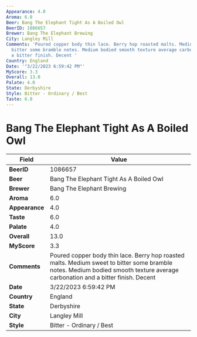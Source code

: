 ```yaml
---
Appearance: 4.0
Aroma: 6.0
Beer: Bang The Elephant Tight As A Boiled Owl
BeerID: 1086657
Brewer: Bang The Elephant Brewing
City: Langley Mill
Comments: 'Poured copper body thin lace. Berry hop roasted malts. Medium sweet to
  bitter some bramble notes. Medium bodied smooth texture average carbonation and
  a bitter finish. Decent '
Country: England
Date: '"3/22/2023 6:59:42 PM"'
MyScore: 3.3
Overall: 13.0
Palate: 4.0
State: Derbyshire
Style: Bitter - Ordinary / Best
Taste: 6.0
---
```


# Bang The Elephant Tight As A Boiled Owl

| Field         | Value |
|---------------|-------|
| **BeerID** | 1086657 |
| **Beer** | Bang The Elephant Tight As A Boiled Owl |
| **Brewer** | Bang The Elephant Brewing |
| **Aroma** | 6.0 |
| **Appearance** | 4.0 |
| **Taste** | 6.0 |
| **Palate** | 4.0 |
| **Overall** | 13.0 |
| **MyScore** | 3.3 |
| **Comments** | Poured copper body thin lace. Berry hop roasted malts. Medium sweet to bitter some bramble notes. Medium bodied smooth texture average carbonation and a bitter finish. Decent  |
| **Date** | 3/22/2023 6:59:42 PM |
| **Country** | England |
| **State** | Derbyshire |
| **City** | Langley Mill |
| **Style** | Bitter - Ordinary / Best |
